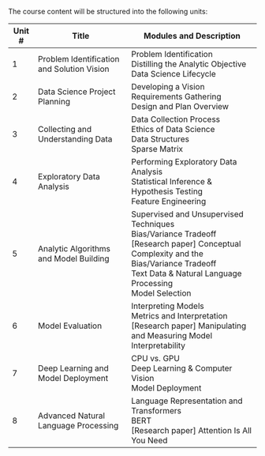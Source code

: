The course content will be structured into the following units:

| Unit # | Title                                      | Modules and Description                                                                                                                                                                                 |
|--------|--------------------------------------------|---------------------------------------------------------------------------------------------------------------------------------------------------------------------------------------------------------|
| 1      | Problem Identification and Solution Vision | Problem Identification<br>Distilling the Analytic Objective<br>Data Science Lifecycle                                                                                                                   |
| 2      | Data Science Project Planning              | Developing a Vision<br>Requirements Gathering<br>Design and Plan Overview                                                                                                                               |
| 3      | Collecting and Understanding Data          | Data Collection Process<br>Ethics of Data Science<br>Data Structures<br>Sparse Matrix                                                                                                                   |
| 4      | Exploratory Data Analysis                  | Performing Exploratory Data Analysis<br>Statistical Inference & Hypothesis Testing<br>Feature Engineering                                                                                               |
| 5      | Analytic Algorithms and Model Building     | Supervised and Unsupervised Techniques<br>Bias/Variance Tradeoff<br>[Research paper] Conceptual Complexity and the Bias/Variance Tradeoff<br>Text Data & Natural Language Processing<br>Model Selection |
| 6      | Model Evaluation                           | Interpreting Models<br>Metrics and Interpretation<br>[Research paper] Manipulating and Measuring Model Interpretability                                                                                 |
| 7      | Deep Learning and Model Deployment         | CPU vs. GPU<br>Deep Learning & Computer Vision<br>Model Deployment                                                                                                                                      |
| 8      | Advanced Natural Language Processing       | Language Representation and Transformers<br>BERT<br>[Research paper] Attention Is All You Need                                                                                                          |